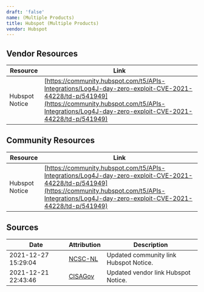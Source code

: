 ```yaml
---
draft: 'false'
name: (Multiple Products)
title: Hubspot (Multiple Products)
vendor: Hubspot
---
```


## Vendor Resources
| Resource | Link |
| --- | --- |
| Hubspot Notice | [https://community.hubspot.com/t5/APIs-Integrations/Log4J-day-zero-exploit-CVE-2021-44228/td-p/541949](https://community.hubspot.com/t5/APIs-Integrations/Log4J-day-zero-exploit-CVE-2021-44228/td-p/541949) |

## Community Resources
| Resource | Link |
| --- | --- |
| Hubspot Notice | [https://community.hubspot.com/t5/APIs-Integrations/Log4J-day-zero-exploit-CVE-2021-44228/td-p/541949](https://community.hubspot.com/t5/APIs-Integrations/Log4J-day-zero-exploit-CVE-2021-44228/td-p/541949) |


## Sources
| Date | Attribution | Description |
| --- | --- | --- |
| 2021-12-27 15:29:04 | [NCSC-NL](https://github.com/NCSC-NL/log4shell/blob/main/software/README.md) | Updated community link Hubspot Notice.  |
| 2021-12-21 22:43:46 | [CISAGov](https://raw.githubusercontent.com/cisagov/log4j-affected-db/develop/README.md) | Updated vendor link Hubspot Notice.  |
